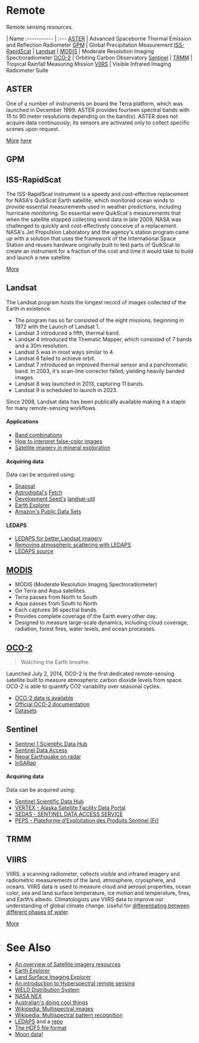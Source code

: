 Remote
======

Remote sensing resources.

 | Name
:----------- | :---
[ASTER](https://github.com/jacquestardie/remote#aster) | Advanced Spaceborne Thermal Emission and Reflection Radiometer
[GPM](https://github.com/jacquestardie/remote#gpm) | Global Precipitation Measurement
[ISS-RapidScat](https://github.com/jacquestardie/remote#rapidscat) | 
[Landsat](https://github.com/jacquestardie/remote#landsat) | 
[MODIS](https://github.com/jacquestardie/remote#modis) | Moderate Resolution Imaging Spectroradiometer
[OCO-2](https://github.com/jacquestardie/remote#oco-2) | Orbiting Carbon Observatory
[Sentinel](https://github.com/jacquestardie/remote#sentinel) |
[TRMM](https://github.com/jacquestardie/remote#trmm) | Tropical Rainfall Measuring Mission
[VIIRS](https://github.com/jacquestardie/remote#viirs) | Visible Infrared Imaging Radiometer Suite

ASTER
-----

One of a number of instruments on board the Terra platform, which was launched in December 1999. ASTER provides fourteen spectral bands with 15 to 90 meter resolutions depending on the band(s). ASTER does not acquire data continuously; its sensors are activated only to collect specific scenes upon request.

[More](https://lta.cr.usgs.gov/satellite_aster) [here](http://asterweb.jpl.nasa.gov/)

GPM
---


ISS-RapidScat
-------------

The ISS-RapidScat instrument is a speedy and cost-effective replacement for NASA's QuikScat Earth satellite, which monitored ocean winds to provide essential measurements used in weather predictions, including hurricane monitoring. So essential were QuikScat's measurements that when the satellite stopped collecting wind data in late 2009, NASA was challenged to quickly and cost-effectively conceive of a replacement. NASA's Jet Propulsion Laboratory and the agency's station program came up with a solution that uses the framework of the International Space Station and reuses hardware originally built to test parts of QuikScat to create an instrument for a fraction of the cost and time it would take to build and launch a new satellite. 

[More](http://www.jpl.nasa.gov/missions/iss-rapidscat/)


Landsat
-------

The Landsat program hosts the longest record of images collected of the Earth in existence. 
- The program has so far consisted of the eight missions, beginning in 1972 with the Launch of Landsat 1. 
- Landsat 3 introduced a fifth, thermal band. 
- Landsat 4 introduced the Thematic Mapper, which consisted of 7 bands and a 30m resolution.
- Landsat 5 was in most ways similar to 4.
- Landsat 6 failed to achieve orbit.
- Landsat 7 introduced an improved thermal sensor and a panchromatic band. In 2003, it's scan-line corrector failed, yielding heavily banded images.
- Landsat 8 was launched in 2013, capturing 11 bands.
- Landsat 9 is scheduled to launch in 2023.

Since 2008, Landsat data has been publically available making it a staple for many remote-sensing workflows.

#### Applications

- [Band combinations](http://blogs.esri.com/esri/arcgis/2015/04/21/landsat-8-enthusiasts-whats-your-favorite-band-combination/)
- [How to interpret false-color images](http://earthobservatory.nasa.gov/Features/FalseColor/page6.php)
- [Satellite imagery in mineral exploration](http://blog.micromine.com/tag/landsat-8/)

#### Acquiring data

Data can be acquired using:
- [Snapsat](http://snapsat.org)
- [Astrodigital's]() [Fetch](http://fetch.astrodigital.com/)
- [Development Seed's](https://developmentseed.org/) [landsat-util](https://github.com/developmentseed/landsat-util)
- [Earth Explorer](http://earthexplorer.usgs.gov/)
- [Amazon's Public Data Sets](https://aws.amazon.com/public-data-sets/landsat/)

#### LEDAPS

- [LEDAPS for better Landsat imagery](https://www.mapbox.com/blog/ledaps-for-better-landsat-imagery/)
- [Removing atmospheric scattering with LEDAPS](https://www.mapbox.com/blog/removing-atmosphere-scatter/)
- [LEDAPS source](https://code.google.com/p/ledaps/wiki/Version_2_3_0)


[MODIS](http://modis.gsfc.nasa.gov/)
------------------------------------

- MODIS (Moderate Resolution Imaging Spectroradiometer)
- On Terra and Aqua satellites.
 - Terra passes from North to South
 - Aqua passes from South to North
- Each captures  36 spectral bands.
- Provides complete coverage of the Earth every other day.
- Designed to measure large-scale dynamics, including cloud coverage, radiation, forest fires, water levels,  and ocean processes.


[OCO-2](http://oco.jpl.nasa.gov/)
---------------------------------

> Watching the Earth breathe.

Launched July 2, 2014, OCO-2 is the first dedicated remote-sensing satellite built to measure atmospheric carbon dioxide levels from space. OCO-2 is able to quantify CO2 variability over seasonal cycles.

- [OCO-2 data is available](http://disc.sci.gsfc.nasa.gov/datareleases/First_CO2_data_from_OCO-2)
- [Official OCO-2 documentation](http://disc.sci.gsfc.nasa.gov/OCO-2/documentation/oco-2-v6)
- [Datasets](ftp://oco2.gesdisc.eosdis.nasa.gov/data/s4pa/OCO2_DATA/)



Sentinel
--------

- [Sentinel 1 Scientific Data Hub](https://scihub.esa.int/)
- [Sentinel Data Access](https://sentinel.esa.int/web/sentinel/sentinel-data-access)
- [Nepal Earthquake on radar](http://www.esa.int/Our_Activities/Observing_the_Earth/Copernicus/Sentinel-1/Nepal_earthquake_on_the_radar)
- [InSARap](http://insarap.org/)

#### Acquiring data

Data can be acquired using:
- [Sentinel Scientific Data Hub](https://scihub.copernicus.eu/dhus/#/home)
- [VERTEX - Alaska Satellite Facility Data Portal](https://vertex.daac.asf.alaska.edu)
- [SEDAS - SENTINEL DATA ACCESS SERVICE](http://sedas.satapps.org)
- [PEPS - Plateforme d’Exploitation des Produits Sentinel (Fr)](https://peps.cnes.fr)


TRMM
----


VIIRS
-----

VIIRS, a scanning radiometer, collects visible and infrared imagery and radiometric measurements of the land, atmosphere, cryosphere, and oceans. VIIRS data is used to measure cloud and aerosol properties, ocean color, sea and land surface temperature, ice motion and temperature, fires, and Earth’s albedo. Climatologists use VIIRS data to improve our understanding of global climate change. Useful for [differentiating between different phases of water](https://twitter.com/CIMSS_Satellite/status/677268676308021250).

[More](http://npp.gsfc.nasa.gov/viirs.html)


See Also
========

- [An overview of Satellite imagery resources](http://carpe.umd.edu/geospatial/satellite_imagery_resources.php)
- [Earth Explorer](http://earthexplorer.usgs.gov/)
- [Land Surface Imaging Explorer](http://lsiexplorer.cr.usgs.gov/)
- [An introduction to Hyperspectral remote sensing](http://www.geol-amu.org/notes/m14a-4-11.htm)
- [WELD Distribution System](http://globalweld.cr.usgs.gov/)
- [NASA NEX](https://aws.amazon.com/nasa/nex/)
- [Australian's doing cool things](http://www.qld.gov.au/environment/land/vegetation/mapping/satellite-images/april/)
- [Wikipedia: Multispectral images](https://en.wikipedia.org/wiki/Multispectral_image)
- [Wikipedia: Multispectral pattern recognition](https://en.wikipedia.org/wiki/Multispectral_pattern_recognition)
- [LEDAPS](http://ledapsweb.nascom.nasa.gov/overview/overview.html) and a [repo](https://github.com/dongjief/ledaps)
- [The HDF5 file format](http://www.gdal.org/frmt_hdf5.html)
- [Moon data!](http://astrogeology.usgs.gov/search/details/Moon/LRO/LOLA/Lunar_LRO_LOLA_Global_LDEM_118m_Mar2014/cub)
